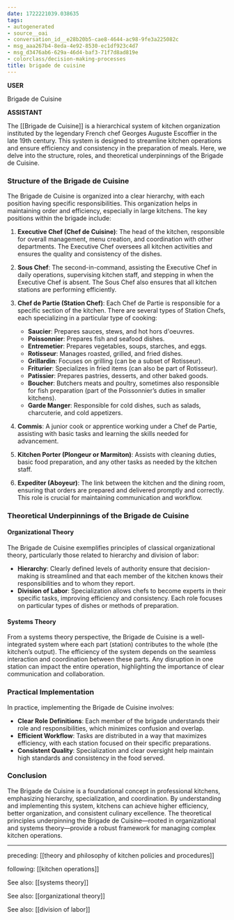 ```yaml
---
date: 1722221039.038635
tags:
- autogenerated
- source__oai
- conversation_id__e28b20b5-cae8-4644-ac98-9fe3a225082c
- msg_aaa267b4-8eda-4e92-8530-ec1df923c4d7
- msg_d3476ab6-629a-46d4-baf3-71f7d8ad819e
- colorclass/decision-making-processes
title: brigade de cuisine
---
```


**USER**

Brigade de Cuisine


**ASSISTANT**

The [[Brigade de Cuisine]] is a hierarchical system of kitchen organization instituted by the legendary French chef Georges Auguste Escoffier in the late 19th century. This system is designed to streamline kitchen operations and ensure efficiency and consistency in the preparation of meals. Here, we delve into the structure, roles, and theoretical underpinnings of the Brigade de Cuisine.

### Structure of the Brigade de Cuisine

The Brigade de Cuisine is organized into a clear hierarchy, with each position having specific responsibilities. This organization helps in maintaining order and efficiency, especially in large kitchens. The key positions within the brigade include:

1. **Executive Chef (Chef de Cuisine)**: The head of the kitchen, responsible for overall management, menu creation, and coordination with other departments. The Executive Chef oversees all kitchen activities and ensures the quality and consistency of the dishes.

2. **Sous Chef**: The second-in-command, assisting the Executive Chef in daily operations, supervising kitchen staff, and stepping in when the Executive Chef is absent. The Sous Chef also ensures that all kitchen stations are performing efficiently.

3. **Chef de Partie (Station Chef)**: Each Chef de Partie is responsible for a specific section of the kitchen. There are several types of Station Chefs, each specializing in a particular type of cooking:
   - **Saucier**: Prepares sauces, stews, and hot hors d'oeuvres.
   - **Poissonnier**: Prepares fish and seafood dishes.
   - **Entremetier**: Prepares vegetables, soups, starches, and eggs.
   - **Rotisseur**: Manages roasted, grilled, and fried dishes.
   - **Grillardin**: Focuses on grilling (can be a subset of Rotisseur).
   - **Friturier**: Specializes in fried items (can also be part of Rotisseur).
   - **Patissier**: Prepares pastries, desserts, and other baked goods.
   - **Boucher**: Butchers meats and poultry, sometimes also responsible for fish preparation (part of the Poissonnier’s duties in smaller kitchens).
   - **Garde Manger**: Responsible for cold dishes, such as salads, charcuterie, and cold appetizers.

4. **Commis**: A junior cook or apprentice working under a Chef de Partie, assisting with basic tasks and learning the skills needed for advancement.

5. **Kitchen Porter (Plongeur or Marmiton)**: Assists with cleaning duties, basic food preparation, and any other tasks as needed by the kitchen staff.

6. **Expediter (Aboyeur)**: The link between the kitchen and the dining room, ensuring that orders are prepared and delivered promptly and correctly. This role is crucial for maintaining communication and workflow.

### Theoretical Underpinnings of the Brigade de Cuisine

#### Organizational Theory

The Brigade de Cuisine exemplifies principles of classical organizational theory, particularly those related to hierarchy and division of labor:

- **Hierarchy**: Clearly defined levels of authority ensure that decision-making is streamlined and that each member of the kitchen knows their responsibilities and to whom they report.
- **Division of Labor**: Specialization allows chefs to become experts in their specific tasks, improving efficiency and consistency. Each role focuses on particular types of dishes or methods of preparation.

#### Systems Theory

From a systems theory perspective, the Brigade de Cuisine is a well-integrated system where each part (station) contributes to the whole (the kitchen’s output). The efficiency of the system depends on the seamless interaction and coordination between these parts. Any disruption in one station can impact the entire operation, highlighting the importance of clear communication and collaboration.

### Practical Implementation

In practice, implementing the Brigade de Cuisine involves:

- **Clear Role Definitions**: Each member of the brigade understands their role and responsibilities, which minimizes confusion and overlap.
- **Efficient Workflow**: Tasks are distributed in a way that maximizes efficiency, with each station focused on their specific preparations.
- **Consistent Quality**: Specialization and clear oversight help maintain high standards and consistency in the food served.

### Conclusion

The Brigade de Cuisine is a foundational concept in professional kitchens, emphasizing hierarchy, specialization, and coordination. By understanding and implementing this system, kitchens can achieve higher efficiency, better organization, and consistent culinary excellence. The theoretical principles underpinning the Brigade de Cuisine—rooted in organizational and systems theory—provide a robust framework for managing complex kitchen operations.


---

preceding: [[theory and philosophy of kitchen policies and procedures]]  


following: [[kitchen operations]]

See also: [[systems theory]]


See also: [[organizational theory]]


See also: [[division of labor]]